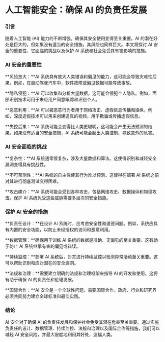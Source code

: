 # 人工智能安全：确保 AI 的负责任发展

### 引言

随着人工智能 (AI) 能力的不断增强，确保其安全使用变得至关重要。AI 的潜在好处是巨大的，但如果没有适当的安全措施，其风险也同样巨大。本文将探讨 AI 安全的重要性、它面临的挑战以及保护 AI 系统和社会免受其有害影响的措施。

### AI 安全的重要性

**风险放大：**AI 系统具有放大人类错误和偏见的能力，这可能会导致灾难性后果。例如，在自动驾驶汽车中，软件故障或偏见数据可能导致事故。

**隐私侵犯：**AI 可以收集和分析大量数据，这可能会侵犯个人隐私。例如，面部识别技术可用于未经用户同意跟踪和识别个人。

**恶意利用：**AI 可以被恶意行为者用于网络攻击、虚假信息传播和操纵。例如，深度造假技术可以用来创建逼真的视频，用于欺骗或传播虚假信息。

**失控后果：**AI 系统可能会变得比人类更聪明，这可能会产生无法预测的结果。如果没有适当的安全措施，AI 系统可能会超出人类控制，导致意外的危害。

### AI 安全面临的挑战

**复杂性：**AI 系统通常很复杂，涉及大量数据和算法。这使得识别和减轻安全漏洞变得具有挑战性。

**不可预测性：**AI 系统的自主性使其行为难以预测。这使得在部署 AI 系统之前对其进行彻底测试变得困难。

**攻击媒介：**AI 系统可能会受到各种攻击，包括网络攻击、数据操纵和物理攻击。保护 AI 系统免受这些威胁需要多层次的安全措施。

### 保护 AI 安全的措施

**负责任设计：**在设计 AI 系统时，应考虑安全性和道德问题。例如，系统应具有内置的安全功能，以防止未经授权的访问和恶意利用。

**数据管理：**确保用于训练 AI 系统的数据是准确、无偏见的至关重要。这有助于防止 AI 系统继承有害的偏见或错误。

**持续监控：**部署 AI 系统后，对其进行持续监控以检测异常活动至关重要。这可以帮助识别和应对潜在的安全漏洞。

**法规和治理：**需要建立明确的法规和治理框架来指导 AI 的开发和使用。这将有助于确保 AI 的负责任和伦理发展。

**国际合作：**AI 安全是一个全球性问题，需要国际合作。政府、行业和研究界必须共同努力建立全球标准和最佳实践。

### 结论

AI 安全对于确保 AI 的负责任发展和保护社会免受其潜在危害至关重要。通过实施负责任的设计、数据管理、持续监控、法规和治理以及国际合作等措施，我们可以减轻 AI 安全风险，并最大限度地利用其好处，造福人类。
